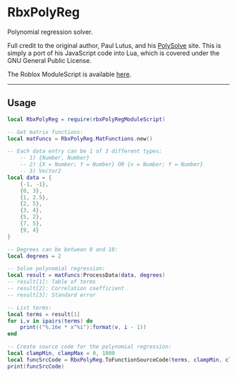 # RbxPolyReg

Polynomial regression solver.

Full credit to the original author, Paul Lutus, and his [PolySolve](https://arachnoid.com/polysolve/) site. This is simply a port of his JavaScript code into Lua, which is covered under the GNU General Public License.

The Roblox ModuleScript is available [here](https://www.roblox.com/library/4602247366/RbxPolyReg).

---------------

## Usage

```lua
local RbxPolyReg = require(rbxPolyRegModuleScript)

-- Get matrix functions:
local matFuncs = RbxPolyReg.MatFunctions.new()

-- Each data entry can be 1 of 3 different types:
	-- 1) {Number, Number}
	-- 2) {X = Number; Y = Number} OR {x = Number; Y = Number}
	-- 3) Vector2
local data = {
	{-1, -1},
	{0, 3},
	{1, 2.5},
	{2, 5},
	{3, 4},
	{5, 2},
	{7, 5},
	{9, 4}
}

-- Degrees can be between 0 and 18:
local degrees = 2

-- Solve polynomial regression:
local result = matFuncs:ProcessData(data, degrees)
-- result[1]: Table of terms
-- result[2]: Correlation coefficient
-- result[3]: Standard error

-- List terms:
local terms = result[1]
for i,v in ipairs(terms) do
	print(("%.16e * x^%i"):format(v, i - 1))
end

-- Create source code for the polynomial regression:
local clampMin, clampMax = 0, 1000
local funcSrcCode = RbxPolyReg.ToFunctionSourceCode(terms, clampMin, clampMax)
print(funcSrcCode)

```